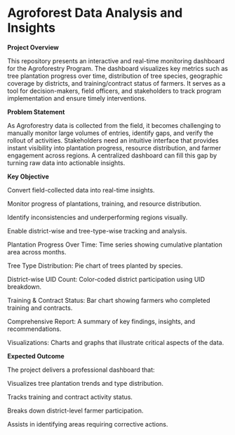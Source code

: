 # Agroforest Data Analysis and Insights
**Project Overview**

This repository presents an interactive and real-time monitoring dashboard for the Agroforestry Program. The dashboard visualizes key metrics such as tree plantation progress over time, distribution of tree species, geographic coverage by districts, and training/contract status of farmers. It serves as a tool for decision-makers, field officers, and stakeholders to track program implementation and ensure timely interventions.

**Problem Statement**

As Agroforestry data is collected from the field, it becomes challenging to manually monitor large volumes of entries, identify gaps, and verify the rollout of activities. Stakeholders need an intuitive interface that provides instant visibility into plantation progress, resource distribution, and farmer engagement across regions. A centralized dashboard can fill this gap by turning raw data into actionable insights.

**Key Objective**

Convert field-collected data into real-time insights.

Monitor progress of plantations, training, and resource distribution.

Identify inconsistencies and underperforming regions visually.

Enable district-wise and tree-type-wise tracking and analysis.

Plantation Progress Over Time: Time series showing cumulative plantation area across months.

Tree Type Distribution: Pie chart of trees planted by species.

District-wise UID Count: Color-coded district participation using UID breakdown.

Training & Contract Status: Bar chart showing farmers who completed training and contracts.

Comprehensive Report: A summary of key findings, insights, and recommendations.

Visualizations: Charts and graphs that illustrate critical aspects of the data.

**Expected Outcome**

The project delivers a professional dashboard that:

Visualizes tree plantation trends and type distribution.

Tracks training and contract activity status.

Breaks down district-level farmer participation.

Assists in identifying areas requiring corrective actions.

